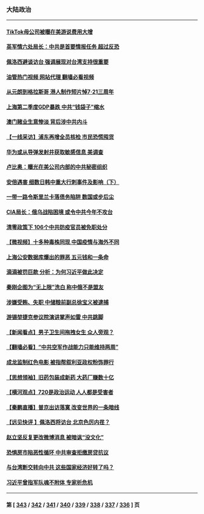 ### 大陆政治
---
#### [TikTok母公司被曝在美游说费用大增](../../pages/ncid277/n13786384.md?07220845) 
#### [英军情六处局长：中共是首要情报任务 超过反恐](../../pages/ncid277/n13786328.md?07220845) 
#### [佩洛西避谈访台 强调展现对台湾支持很重要](../../pages/ncid277/n13786329.md?07220845) 
#### [油管热门视频 网站代理 翻墙必看视频](http://209.222.30.114:81/youtube.html?07220845)
#### [从元朗到格拉斯哥 港人制作短片悼7‧21三周年](../../pages/ncid277/n13786352.md?07220845) 
#### [上海第二季度GDP暴跌 中共“钱袋子”缩水](../../pages/ncid277/n13786332.md?07220845) 
#### [澳门赌业生意惨淡 背后涉中共内斗](../../pages/ncid277/n13786321.md?07220845) 
#### [【一线采访】浦东再增全员核检 市民恐慌囤货](../../pages/ncid277/n13786305.md?07220845) 
#### [华为或从导弹发射井获取敏感信息 美调查](../../pages/ncid277/n13786198.md?07220845) 
#### [卢比奥：曝光在美公司内部的中共秘密组织](../../pages/ncid277/n13786308.md?07220845) 
#### [安倍遇害 细数日韩中重大行刺事件及影响（下）](../../pages/ncid277/n13786289.md?07220845) 
#### [一带一路令斯里兰卡落债务陷阱 数国或步后尘](../../pages/ncid277/n13786290.md?07220845) 
#### [CIA局长：俄乌战陷困境 或令中共今年不攻台](../../pages/ncid277/n13786225.md?07220845) 
#### [清零政策下 106个中共防疫官员被免职处分](../../pages/ncid277/n13786097.md?07220845) 
#### [【微视频】十多种毒株同现 中国疫情与海外不同](../../pages/ncid277/n13786174.md?07220845) 
#### [上海公安数据库爆出的罪恶 五元钱和一条命](../../pages/ncid277/n13785512.md?07220845) 
#### [滴滴被罚巨款 分析：为何习近平做此决定](../../pages/ncid277/n13786090.md?07220845) 
#### [秦刚企图为“无上限”洗白 称中俄不是盟友](../../pages/ncid277/n13785999.md?07220845) 
#### [涉嫌受贿、失职 中储粮前副总徐宝义被逮捕](../../pages/ncid277/n13785986.md?07220845) 
#### [游锡堃捷克参议院演讲掌声如雷 中共跳脚](../../pages/ncid277/n13785768.md?07220845) 
#### [【新闻看点】男子卫生间拖拽女生 众人旁观？](../../pages/ncid277/n13785602.md?07220845) 
#### [【翻墙必看】“中共空军作战能力只能维持两周”](../../pages/ncid277/n13785772.md?07220845) 
#### [成龙监制红色电影 被指帮叙利亚政权粉饰罪行](../../pages/ncid277/n13785624.md?07220845) 
#### [【思想领袖】旧药包装成新药 大药厂赚数十亿](../../pages/ncid277/n13771487.md?07220845) 
#### [【横河观点】720是政治运动 人人都是受害者](../../pages/ncid277/n13785657.md?07220845) 
#### [【秦鹏直播】普京出访落寞 改变世界的一条暗线](../../pages/ncid277/n13785653.md?07220845) 
#### [【远见快评 】佩洛西将访台 北京色厉内荏？](../../pages/ncid277/n13785617.md?07220845) 
#### [赵立坚反复更改微博消息 被暗讽“没文化”](../../pages/ncid277/n13785585.md?07220845) 
#### [恐惧房市陷恶性循环 中共审查拒缴房贷抗议](../../pages/ncid277/n13785557.md?07220845) 
#### [与台湾断交转向中共 这些国家经济好转了吗？](../../pages/ncid277/n13785465.md?07220845) 
#### [习近平曾指军队魂不附体 专家析危机](../../pages/ncid277/n13785453.md?07220845) 

---
#### 第 [ [343](./343.md?07220845) / [342](./342.md?07220845) / [341](./341.md?07220845) / [340](./340.md?07220845) / [339](./339.md?07220845) / [338](./338.md?07220845) / [337](./337.md?07220845) / [336](./336.md?07220845) ] 页
